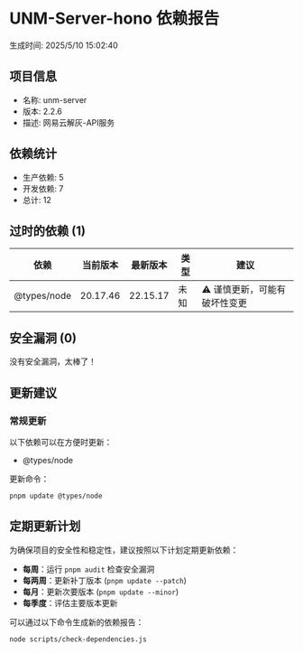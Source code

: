 # UNM-Server-hono 依赖报告

生成时间: 2025/5/10 15:02:40

## 项目信息

- 名称: unm-server
- 版本: 2.2.6
- 描述: 网易云解灰-API服务

## 依赖统计

- 生产依赖: 5
- 开发依赖: 7
- 总计: 12

## 过时的依赖 (1)

| 依赖 | 当前版本 | 最新版本 | 类型 | 建议 |
| --- | --- | --- | --- | --- |
| @types/node | 20.17.46 | 22.15.17 | 未知 | ⚠️ 谨慎更新，可能有破坏性变更 |

## 安全漏洞 (0)

没有安全漏洞，太棒了！

## 更新建议

### 常规更新

以下依赖可以在方便时更新：

- @types/node

更新命令：

```bash
pnpm update @types/node
```

## 定期更新计划

为确保项目的安全性和稳定性，建议按照以下计划定期更新依赖：

- **每周**：运行 `pnpm audit` 检查安全漏洞
- **每两周**：更新补丁版本 (`pnpm update --patch`)
- **每月**：更新次要版本 (`pnpm update --minor`)
- **每季度**：评估主要版本更新

可以通过以下命令生成新的依赖报告：

```bash
node scripts/check-dependencies.js
```
